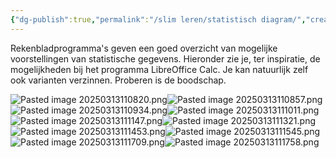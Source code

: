 ```yaml
---
{"dg-publish":true,"permalink":"/slim leren/statistisch diagram/","created":"2025-06-03T21:07:54.092+02:00","updated":"2025-06-03T21:07:54.776+02:00"}
---
```


Rekenbladprogramma's geven een goed overzicht van mogelijke voorstellingen van statistische gegevens. Hieronder zie je, ter inspiratie, de mogelijkheden bij het programma LibreOffice Calc. Je kan natuurlijk zelf ook varianten verzinnen. Proberen is de boodschap.

![Pasted image 20250313110820.png](/img/user/F%20Cognitief/51%20leren/Pasted%20image%2020250313110820.png)![Pasted image 20250313110857.png](/img/user/F%20Cognitief/51%20leren/Pasted%20image%2020250313110857.png)
![Pasted image 20250313110934.png](/img/user/F%20Cognitief/51%20leren/Pasted%20image%2020250313110934.png)![Pasted image 20250313111011.png](/img/user/F%20Cognitief/51%20leren/Pasted%20image%2020250313111011.png)
![Pasted image 20250313111147.png](/img/user/F%20Cognitief/51%20leren/Pasted%20image%2020250313111147.png)![Pasted image 20250313111321.png](/img/user/F%20Cognitief/51%20leren/Pasted%20image%2020250313111321.png)
![Pasted image 20250313111453.png](/img/user/F%20Cognitief/51%20leren/Pasted%20image%2020250313111453.png)![Pasted image 20250313111545.png](/img/user/F%20Cognitief/51%20leren/Pasted%20image%2020250313111545.png)![Pasted image 20250313111709.png](/img/user/F%20Cognitief/51%20leren/Pasted%20image%2020250313111709.png)![Pasted image 20250313111758.png](/img/user/F%20Cognitief/51%20leren/Pasted%20image%2020250313111758.png)